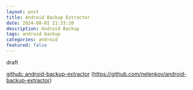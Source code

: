 ```yaml
---
layout: post
title: Android Backup Extractor
date: 2024-08-01 21:33:10
description: Android Backup
tags: android backup
categories: android
featured: false
---
```


draft 

[github: android-backup-extractor]: https://github.com/nelenkov/android-backup-extractor "https://github.com/nelenkov/android-backup-extractor"
[github: android-backup-extractor]
(https://github.com/nelenkov/android-backup-extractor)
